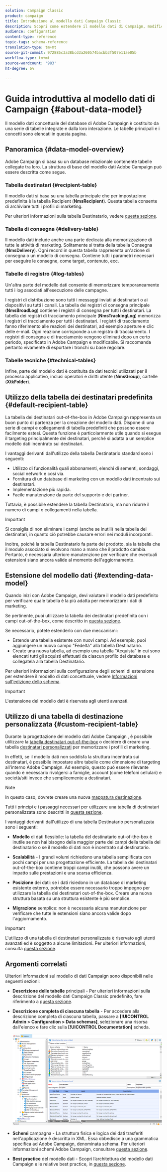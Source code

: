 ```yaml
---
solution: Campaign Classic
product: campaign
title: Introduzione al modello dati Campaign Classic
description: Scopri come estendere il modello dati di Campaign, modificare gli schemi, utilizzare le API e altro ancora
audience: configuration
content-type: reference
topic-tags: schema-reference
translation-type: tm+mt
source-git-commit: 972885c3a38bcd3a260574bacbb3f507e11ae05b
workflow-type: tm+mt
source-wordcount: '983'
ht-degree: 6%

---
```



# Guida introduttiva al modello dati di Campaign {#about-data-model}

Il modello dati concettuale del database di Adobe Campaign è costituito da una serie di tabelle integrate e dalla loro interazione. Le tabelle principali e i concetti sono elencati in questa pagina.

## Panoramica {#data-model-overview}

 Adobe Campaign si basa su un database relazionale contenente tabelle collegate tra loro. La struttura di base del modello dati Adobe Campaign  può essere descritta come segue.

### Tabella destinatari {#recipient-table}

Il modello dati si basa su una tabella principale che per impostazione predefinita è la tabella Recipient (**NmsRecipient**). Questa tabella consente di archiviare tutti i profili di marketing.

Per ulteriori informazioni sulla tabella Destinatario, vedere [questa sezione](#default-recipient-table).

### Tabella di consegna {#delivery-table}

Il modello dati include anche una parte dedicata alla memorizzazione di tutte le attività di marketing. Solitamente si tratta della tabella Consegna (**NmsDelivery**). Ogni record in questa tabella rappresenta un&#39;azione di consegna o un modello di consegna. Contiene tutti i parametri necessari per eseguire le consegne, come target, contenuto, ecc.

### Tabelle di registro {#log-tables}

Un&#39;altra parte del modello dati consente di memorizzare temporaneamente tutti i log associati all&#39;esecuzione delle campagne.

I registri di distribuzione sono tutti i messaggi inviati ai destinatari o ai dispositivi su tutti i canali. La tabella dei registri di consegna principale (**NmsBroadLog**) contiene i registri di consegna per tutti i destinatari.
La tabella dei registri di tracciamento principale (**NmsTrackingLog**) memorizza i registri di tracciamento per tutti i destinatari. I registri di tracciamento fanno riferimento alle reazioni dei destinatari, ad esempio aperture e clic delle e-mail. Ogni reazione corrisponde a un registro di tracciamento.
I registri di consegna e di tracciamento vengono eliminati dopo un certo periodo, specificato in  Adobe Campaign e modificabile. Si raccomanda pertanto vivamente di esportare i tronchi su base regolare.

### Tabelle tecniche {#technical-tables}

Infine, parte del modello dati è costituita da dati tecnici utilizzati per il processo applicativo, inclusi operatori e diritti utente (**NmsGroup**), cartelle (**XtkFolder**).

## Utilizzo della tabella dei destinatari predefinita {#default-recipient-table}

La tabella dei destinatari out-of-the-box in  Adobe Campaign rappresenta un buon punto di partenza per la creazione del modello dati. Dispone di una serie di campi e collegamenti di tabella predefiniti che possono essere facilmente estesi. Questa funzione è particolarmente utile quando si esegue il targeting principalmente dei destinatari, perché si adatta a un semplice modello dati incentrato sui destinatari.

I vantaggi derivanti dall&#39;utilizzo della tabella Destinatario standard sono i seguenti:

* Utilizzo di funzionalità quali abbonamenti, elenchi di sementi, sondaggi, social network e così via.
* Fornitura di un database di marketing con un modello dati incentrato sui destinatari.
* Implementazione più rapida.
* Facile manutenzione da parte del supporto e dei partner.

Tuttavia, è possibile estendere la tabella Destinatario, ma non ridurre il numero di campi o collegamenti nella tabella.

>[!IMPORTANT]
>
>Si consiglia di non eliminare i campi (anche se inutili) nella tabella dei destinatari, in quanto ciò potrebbe causare errori nei moduli incorporati.

Inoltre, poiché la tabella Destinatario fa parte del prodotto, sia la tabella che il modulo associato si evolvono mano a mano che il prodotto cambia. Pertanto, è necessaria ulteriore manutenzione per verificare che eventuali estensioni siano ancora valide al momento dell&#39;aggiornamento.

## Estensione del modello dati {#extending-data-model}

Quando inizi con  Adobe Campaign, devi valutare il modello dati predefinito per verificare quale tabella è la più adatta per memorizzare i dati di marketing.

Se pertinente, puoi utilizzare la tabella dei destinatari predefinita con i campi out-of-the-box, come descritto in [questa sezione](#default-recipient-table).

Se necessario, potete estenderlo con due meccanismi:

* Estende una tabella esistente con nuovi campi. Ad esempio, puoi aggiungere un nuovo campo &quot;Fedeltà&quot; alla tabella Destinatario.
* Create una nuova tabella, ad esempio una tabella &quot;Acquista&quot; in cui sono elencati tutti gli acquisti effettuati da ciascun profilo del database e collegatela alla tabella Destinatario.

Per ulteriori informazioni sulla configurazione degli schemi di estensione per estendere il modello di dati concettuale, vedere [Informazioni sull&#39;edizione dello schema](../../configuration/using/about-schema-edition.md).

>[!IMPORTANT]
>
>L&#39;estensione del modello dati è riservata agli utenti avanzati.

## Utilizzo di una tabella di destinazione personalizzata {#custom-recipient-table}

Durante la progettazione del modello dati Adobe Campaign , è possibile utilizzare la [tabella destinatari out-of-the-box](#default-recipient-table) o decidere di creare una tabella [destinatari personalizzati](../../configuration/using/about-custom-recipient-table.md) per memorizzare i profili di marketing.

In effetti, se il modello dati non soddisfa la struttura incentrata sui destinatari, è possibile impostare altre tabelle come dimensione di targeting all&#39;interno  Adobe Campaign. Ad esempio, questo può essere rilevante quando è necessario rivolgersi a famiglie, account (come telefoni cellulari) e società/siti invece che semplicemente a destinatari.

>[!NOTE]
>
>In questo caso, dovrete creare una nuova [mappatura destinazione](../../configuration/using/target-mapping.md).

Tutti i principi e i passaggi necessari per utilizzare una tabella di destinatari personalizzata sono descritti in [questa sezione](../../configuration/using/about-custom-recipient-table.md).

I vantaggi derivanti dall&#39;utilizzo di una tabella Destinatario personalizzata sono i seguenti:

* **Modello**  di dati flessibile: la tabella del destinatario out-of-the-box è inutile se non hai bisogno della maggior parte dei campi della tabella del destinatario o se il modello di dati non è incentrato sul destinatario.

* **Scalabilità**  - I grandi volumi richiedono una tabella semplificata con pochi campi per una progettazione efficiente. La tabella dei destinatari out-of-the-box contiene troppi campi inutili, che possono avere un impatto sulle prestazioni e una scarsa efficienza.

* **Posizione**  dei dati: se i dati risiedono in un database di marketing esistente esterno, potrebbe essere necessario troppo impegno per utilizzare la tabella dei destinatari out-of-the-box. Creare una nuova struttura basata su una struttura esistente è più semplice.

* **Migrazione**  semplice: non è necessaria alcuna manutenzione per verificare che tutte le estensioni siano ancora valide dopo l&#39;aggiornamento.

>[!IMPORTANT]
>
>L&#39;utilizzo di una tabella di destinatari personalizzata è riservato agli utenti avanzati ed è soggetto a alcune limitazioni. Per ulteriori informazioni, consulta [questa sezione](../../configuration/using/about-custom-recipient-table.md).

## Argomenti correlati

Ulteriori informazioni sul modello di dati Campaign sono disponibili nelle seguenti sezioni:

* **Descrizione delle tabelle**  principali - Per ulteriori informazioni sulla descrizione del modello dati Campaign Classic predefinito, fare riferimento a  [questa sezione](../../configuration/using/data-model-description.md).

* **Descrizione completa di ciascuna tabella**  - Per accedere alla descrizione completa di ciascuna tabella, passare a  **[!UICONTROL Admin > Configuration > Data schemas]**, selezionare una risorsa dall&#39;elenco e fare clic sulla  **[!UICONTROL Documentation]** scheda.

   ![](assets/data-model_documentation-tab.png)


* **Schemi**  campagna - La struttura fisica e logica dei dati trasferiti nell&#39;applicazione è descritta in XML. Essa obbedisce a una grammatica specifica ad Adobe Campaign, denominata schema. Per ulteriori informazioni  schemi Adobe Campaign, consultare [questa sezione](../../configuration/using/about-schema-reference.md).

* **Best practice**  del modello dati - Scopri l’architettura del modello dati Campaign e le relative best practice, in  [questa sezione](../../configuration/using/data-model-best-practices.md#data-model-architecture).
